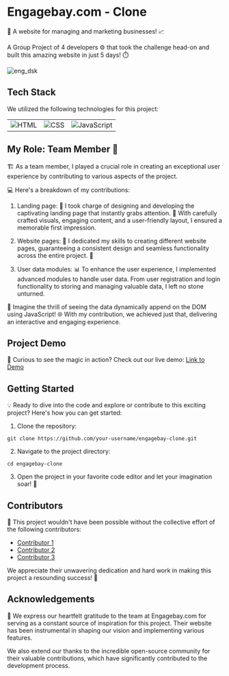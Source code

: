 # Engagebay.com - Clone

🚀 A website for managing and marketing businesses! 📈

A Group Project of 4 developers ⚙️ that took the challenge head-on and built this amazing website in just 5 days! ⏱️

![eng_dsk](https://user-images.githubusercontent.com/80110392/213511765-8deba6f8-f7bb-4304-a833-9f7dee7c7575.gif)


## Tech Stack

We utilized the following technologies for this project:

<div align="center">

|   |   |   |
| - | - | - |
| <img src="https://img.icons8.com/color/48/000000/html-5--v1.png" alt="HTML" /> | <img src="https://img.icons8.com/color/48/000000/css3.png" alt="CSS" /> | <img src="https://img.icons8.com/color/48/000000/javascript--v1.png" alt="JavaScript" /> |

</div>


## My Role: Team Member 👥

🏗️ As a team member, I played a crucial role in creating an exceptional user experience by contributing to various aspects of the project.

💻 Here's a breakdown of my contributions:

1. Landing page: 🚀 I took charge of designing and developing the captivating landing page that instantly grabs attention. 🌟 With carefully crafted visuals, engaging content, and a user-friendly layout, I ensured a memorable first impression.

2. Website pages: 📄 I dedicated my skills to creating different website pages, guaranteeing a consistent design and seamless functionality across the entire project. 🎨

3. User data modules: 📊 To enhance the user experience, I implemented advanced modules to handle user data. From user registration and login functionality to storing and managing valuable data, I left no stone unturned.

📸 Imagine the thrill of seeing the data dynamically append on the DOM using JavaScript! 🌐 With my contribution, we achieved just that, delivering an interactive and engaging experience.

## Project Demo

👀 Curious to see the magic in action? Check out our live demo: [Link to Demo](https://example.com)

## Getting Started

💡 Ready to dive into the code and explore or contribute to this exciting project? Here's how you can get started:

1. Clone the repository:
```
git clone https://github.com/your-username/engagebay-clone.git
```

2. Navigate to the project directory:
```
cd engagebay-clone
```

3. Open the project in your favorite code editor and let your imagination soar! 🚀


## Contributors

🙌 This project wouldn't have been possible without the collective effort of the following contributors:

- [Contributor 1](https://github.com/contributor1)
- [Contributor 2](https://github.com/contributor2)
- [Contributor 3](https://github.com/contributor3)

We appreciate their unwavering dedication and hard work in making this project a resounding success! 🎉


## Acknowledgements

🙏 We express our heartfelt gratitude to the team at Engagebay.com for serving as a constant source of inspiration for this project. Their website has been instrumental in shaping our vision and implementing various features.

We also extend our thanks to the incredible open-source community for their valuable contributions, which have significantly contributed to the development process.


